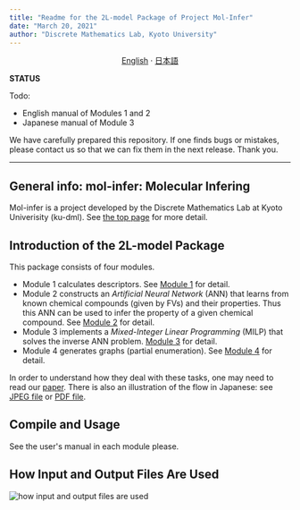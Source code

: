 ```yaml
---
title: "Readme for the 2L-model Package of Project Mol-Infer"
date: "March 20, 2021"
author: "Discrete Mathematics Lab, Kyoto University"
---
```


<p align="center">
  <a href="/2L-model/README.md">English</a>
  ·
  <a href="/2L-model/README_jp.md">日本語</a>
</p>

**STATUS**

Todo:

+ English manual of Modules 1 and 2
+ Japanese manual of Module 3

We have carefully prepared this repository. If one finds bugs or mistakes, please contact us so that we can fix them
in the next release. Thank you.

---

## General info: mol-infer: Molecular Infering

Mol-infer is a project developed by the Discrete Mathematics Lab at Kyoto Univerisity (ku-dml). See [the top page](https://github.com/ku-dml/mol-infer) for more detail.

## Introduction of the 2L-model Package

This package consists of four modules.

+ Module 1 calculates descriptors. See [Module 1](Module_1/) for detail.
+ Module 2 constructs an *Artificial Neural Network* (ANN) that learns from known chemical compounds (given by FVs) and their properties. Thus this ANN can be used to infer the property of a given chemical compound. See [Module 2](Module_2/) for detail.
+ Module 3 implements a *Mixed-Integer Linear Programming* (MILP) that solves the inverse ANN problem.
[Module 3](Module_3/) for detail.
+ Module 4 generates graphs (partial enumeration). See [Module 4](Module_4/) for detail.

In order to understand how they deal with these tasks, one may need to read our [paper](https://doi.org/10.3390/ijms22062847). There is also an illustration of the flow in Japanese: see [JPEG file](illustration.jpg) or [PDF file](flow_jp.pdf).

## Compile and Usage

See the user's manual in each module please.

## How Input and Output Files Are Used
![how input and output files are used](illustration.jpg)

